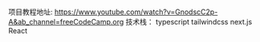##

项目教程地址: https://www.youtube.com/watch?v=GnodscC2p-A&ab_channel=freeCodeCamp.org
技术栈：
typescript
tailwindcss
next.js
React
